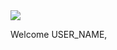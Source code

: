 <img src="https://codeinstitute.s3.amazonaws.com/fullstack/ci_logo_small.png" style="margin: 0;">

Welcome USER_NAME,

        



